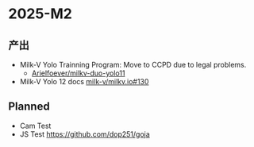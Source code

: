 # 2025-M2

## 产出

- Milk-V Yolo Trainning Program: Move to CCPD due to legal problems.
  - [Arielfoever/milkv-duo-yolo11](https://github.com/Arielfoever/milkv-duo-yolo11)
- Milk-V Yolo 12 docs [milk-v/milkv.io#130](https://github.com/milk-v/milkv.io/pull/130)

## Planned

- Cam Test
- JS Test https://github.com/dop251/goja
